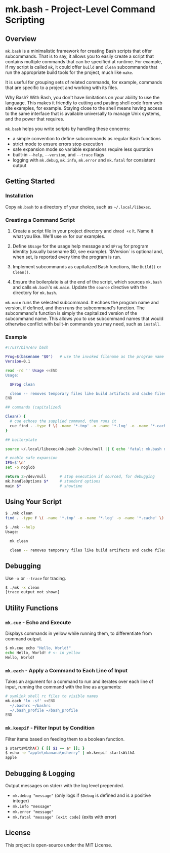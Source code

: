# mk.bash - Project-Level Command Scripting

## Overview

`mk.bash` is a minimalistic framework for creating Bash scripts that offer subcommands.
That is to say, it allows you to easily create a script that contains multiple commands that
can be specified at runtime.  For example, if my script is called `mk`, it could offer
`build` and `clean` subcommands that run the appropriate build tools for the project, much
like `make`.

It is useful for grouping sets of related commands, for example, commands that are specific
to a project and working with its files.

Why Bash? With Bash, you don't have limitations on your ability to use the language.  This
makes it friendly to cutting and pasting shell code from web site examples, for example.
Staying close to the shell means having access to the same interface that is available
universally to manage Unix systems, and the power that requires.

`mk.bash` helps you write scripts by handling these concerns:

- a simple convention to define subcommands as regular Bash functions
- strict mode to ensure errors stop execution
- safe expansion mode so variable expansions require less quotation
- built-in `--help`, `--version`, and `--trace` flags
- logging with `mk.debug`, `mk.info`, `mk.error` and `mk.fatal` for consistent output

## Getting Started

### Installation

Copy `mk.bash` to a directory of your choice, such as `~/.local/libexec`.

### Creating a Command Script

1.  Create a script file in your project directory and `chmod +x` it.  Name it what you
    like.  We'll use `mk` for our examples.

3.  Define `$Usage` for the usage help message and `$Prog` for program identity (usually
    basename $0, see example).  `$Version` is optional and, when set, is reported every time
    the program is run.

4.  Implement subcommands as capitalized Bash functions, like `Build()` or `Clean()`.

5.  Ensure the boilerplate is at the end of the script, which sources `mk.bash` and calls
    `mk.bash`'s `mk.main`.  Update the `source` directive with the directory for `mk.bash`.

`mk.main` runs the selected subcommand.  It echoes the program name and version, if defined,
and then runs the subcommand's function.  The subcommand's function is simply the
capitalized version of the subcommand name.  This allows you to use subcommand names that
would otherwise conflict with built-in commands you may need, such as `install`.

### Example

``` bash
#!/usr/bin/env bash

Prog=$(basename "$0")   # use the invoked filename as the program name
Version=0.1

read -rd '' Usage <<END
Usage:

  $Prog clean

  clean -- removes temporary files like build artifacts and cache files.
END

## commands (capitalized)

Clean() {
  # cue echoes the supplied command, then runs it
  cue find . -type f \( -name '*.tmp' -o -name '*.log' -o -name '*.cache' \) -delete
}

## boilerplate

source ~/.local/libexec/mk.bash 2>/dev/null || { echo 'fatal: mk.bash not found' >&2; exit 128; }

# enable safe expansion
IFS=$'\n'
set -o noglob

return 2>/dev/null      # stop execution if sourced, for debugging
mk.handleOptions $*     # standard options
main $*                 # showtime
```

## Using Your Script

```bash
$ ./mk clean
find . -type f \( -name '*.tmp' -o -name '*.log' -o -name '*.cache' \) -delete

$ ./mk --help
Usage:

  mk clean

  clean -- removes temporary files like build artifacts and cache files.
```

## Debugging

Use `-x` or `--trace` for tracing.

```bash
$ ./mk -x clean
[trace output not shown]
```

## Utility Functions

### `mk.cue` - Echo and Execute

Displays commands in yellow while running them, to differentiate from command output.

```bash
$ mk.cue echo "Hello, World!"
echo Hello, World! # <- in yellow
Hello, World!
```

### `mk.each` - Apply a Command to Each Line of Input

Takes an argument for a command to run and iterates over each line of input, running the
command with the line as arguments:

```bash
# symlink shell rc files to visible names
mk.each 'ln -sf' <<END
  ~/.bashrc ~/bashrc
  ~/.bash_profile ~/bash_profile
END
```

### `mk.keepif` - Filter Input by Condition

Filter items based on feeding them to a boolean function.

```bash
$ startsWithA() { [[ $1 == a* ]]; }
$ echo -e "apple\nbanana\ncherry" | mk.keepif startsWithA
apple
```

## Debugging & Logging

Output messages on stderr with the log level prepended.

- `mk.debug "message"` (only logs if `$Debug` is defined and is a positive integer)
- `mk.info "message"`
- `mk.error "message"`
- `mk.fatal "message" [exit code]` (exits with error)

## License

This project is open-source under the MIT License.
